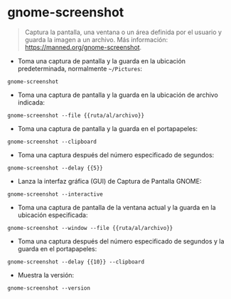 # gnome-screenshot

> Captura la pantalla, una ventana o un área definida por el usuario y guarda la imagen a un archivo.
> Más información: <https://manned.org/gnome-screenshot>.

- Toma una captura de pantalla y la guarda en la ubicación predeterminada, normalmente `~/Pictures`:

`gnome-screenshot`

- Toma una captura de pantalla y la guarda en la ubicación de archivo indicada:

`gnome-screenshot --file {{ruta/al/archivo}}`

- Toma una captura de pantalla y la guarda en el portapapeles:

`gnome-screenshot --clipboard`

- Toma una captura después del número especificado de segundos:

`gnome-screenshot --delay {{5}}`

- Lanza la interfaz gráfica (GUI) de Captura de Pantalla GNOME:

`gnome-screenshot --interactive`

- Toma una captura de pantalla de la ventana actual y la guarda en la ubicación especificada:

`gnome-screenshot --window --file {{ruta/al/archivo}}`

- Toma una captura después del número especificado de segundos y la guarda en el portapapeles:

`gnome-screenshot --delay {{10}} --clipboard`

- Muestra la versión:

`gnome-screenshot --version`
